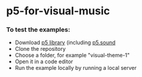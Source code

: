 # p5-for-visual-music
### To test the examples:
* Download [p5 library](https://p5js.org/download/) (including [p5.sound](https://github.com/processing/p5.js-sound/blob/master/lib/p5.sound.js)
* Clone the repository
* Choose a folder, for example "visual-theme-1"
* Open it in a code editor
* Run the example locally by running a local server

